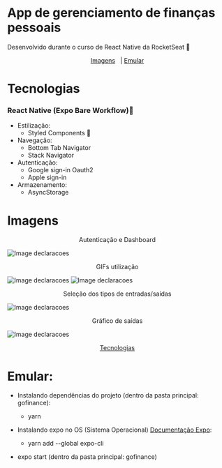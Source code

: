 # App de gerenciamento de finanças pessoais

Desenvolvido durante o curso de React Native da RocketSeat 💜

<p align="center">
  <a href="#Imagens">Imagens</a>&nbsp;&nbsp; | <a href="#Emular">Emular</a>
</p>

# Tecnologias

### React Native (Expo Bare Workflow)📱

- Estilização:
  - Styled Components 💅
- Navegação:
  - Bottom Tab Navigator
  - Stack Navigator
- Autenticação:
  - Google sign-in Oauth2
  - Apple sign-in
- Armazenamento:
  - AsyncStorage

# Imagens

<p align="center">Autenticação e Dashboard</p>

![Image declaracoes](./src/assets/home_dash.jpg)

<p align="center">GIFs utilização</p>

![Image declaracoes](./src/assets/aplicativo.gif)
![Image declaracoes](./src/assets/sem_transacoes.gif)

<p align="center">Seleção dos tipos de entradas/saídas</p>

![Image declaracoes](./src/assets/selection.jpg)

<p align="center">Gráfico de saídas</p>

![Image declaracoes](./src/assets/graph.jpg)

<p align="center">
  <a href="#Tecnologias">Tecnologias</a>
</p>

# Emular:

- Instalando dependências do projeto (dentro da pasta principal: gofinance):
  - yarn
- Instalando expo no OS (Sistema Operacional) <a href="https://docs.expo.dev/get-started/installation/"  target="_blank">Documentação Expo</a>:

  - yarn add --global expo-cli

- expo start (dentro da pasta principal: gofinance)
